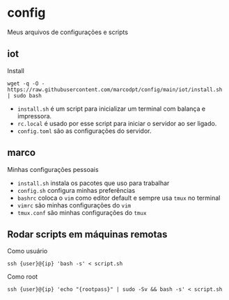 # config

Meus arquivos de configurações e scripts

## iot
Install 
```
wget -q -O - https://raw.githubusercontent.com/marcodpt/config/main/iot/install.sh | sudo bash
```

 - `install.sh` é um script para inicializar um terminal com balança e impressora.
 - `rc.local` é usado por esse script para iniciar o servidor ao ser ligado.
 - `config.toml` são as configurações do servidor.

## marco
Minhas configurações pessoais
 - `install.sh` instala os pacotes que uso para trabalhar
 - `config.sh` configura minhas preferências
 - `bashrc` coloca o `vim` como editor default e sempre usa `tmux` no terminal 
 - `vimrc` são minhas configurações do `vim`
 - `tmux.conf` são minhas configurações do `tmux`

## Rodar scripts em máquinas remotas
Como usuário
```
ssh {user}@{ip} 'bash -s' < script.sh
```

Como root
```
ssh {user}@{ip} 'echo "{rootpass}" | sudo -Sv && bash -s' < script.sh
```
